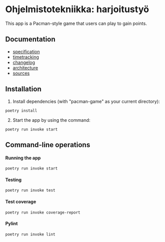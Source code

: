 # Ohjelmistotekniikka: harjoitustyö

This app is a Pacman-style game that users can play to gain points.

## Documentation
- [specification](pacman-game/documentation/specification.md)
- [timetracking](pacman-game/documentation/timetracking.md)
- [changelog](pacman-game/documentation/changelog.md)
- [architecture](pacman-game/documentation/architecture.md)
- [sources](pacman-game/documentation/sources.md)

## Installation
1. Install dependencies (with "pacman-game" as your current directory):
```
poetry install
```
2. Start the app by using the command:
```
poetry run invoke start
```

## Command-line operations

#### Running the app
```
poetry run invoke start
```
#### Testing
```
poetry run invoke test
```
#### Test coverage
```
poetry run invoke coverage-report
```
#### Pylint
```
poetry run invoke lint
```
